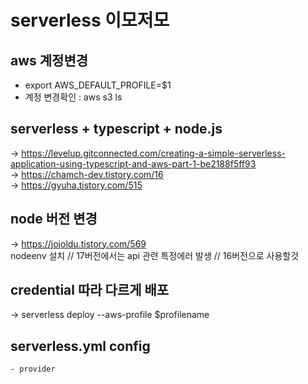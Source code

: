 # serverless 이모저모


## aws 계정변경
- export AWS_DEFAULT_PROFILE=$1
- 계정 변경확인 : aws s3 ls


## serverless + typescript + node.js
-> https://levelup.gitconnected.com/creating-a-simple-serverless-application-using-typescript-and-aws-part-1-be2188f5ff93    
-> https://chamch-dev.tistory.com/16      
-> https://gyuha.tistory.com/515



## node 버전 변경
-> https://jojoldu.tistory.com/569    
nodeenv 설치 // 17버전에서는 api 관련 특정에러 발생 // 16버전으로 사용할것 



## credential 따라 다르게 배포
-> serverless deploy --aws-profile $profilename



## serverless.yml config 
~~~
- provider    

~~~
